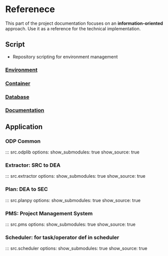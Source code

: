 # Referenece

This part of the project documentation focuses on
an **information-oriented** approach. Use it as a
reference for the technical implementation.

## Script

- Repository scripting for environment management

### [Environment](reference/env.md)

### [Container](reference/container.md)

### [Database](reference/db.md)

### [Documentation](reference/docs.md)

## Application

### ODP Common

::: src.odplib
    options:
      show_submodules: true
      show_source: true

### Extractor: SRC to DEA

::: src.extractor
    options:
      show_submodules: true
      show_source: true

### Plan: DEA to SEC

::: src.planpy
    options:
      show_submodules: true
      show_source: true

### PMS: Project Management System

::: src.pms
    options:
      show_submodules: true
      show_source: true

### Scheduler: for task/operator def in scheduler

::: src.scheduler
    options:
      show_submodules: true
      show_source: true
